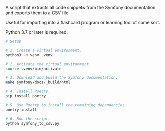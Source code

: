 A script that extracts all code snippets from the Symfony documentation and exports them to a CSV file.

Useful for importing into a flashcard program or learning tool of some sort.

Python 3.7 or later is required.

```bash
# Setup

# 1. Create a virtual environment.
python3 -m venv .venv

# 2. Activate the virtual environment.
source .venv/bin/activate

# 3. Download and build the Symfony documentation.
make symfony-docs/_build/html

# 4. Install Poetry.
pip install poetry

# 5. Use Poetry to install the remaining dependencies.
poetry install

# 6. Run the script.
python symfony_to_csv.py
```
